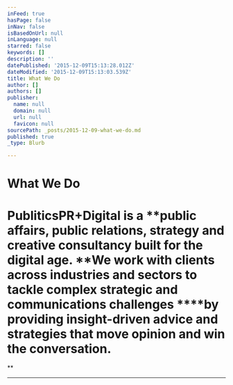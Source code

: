 ```yaml
---
inFeed: true
hasPage: false
inNav: false
isBasedOnUrl: null
inLanguage: null
starred: false
keywords: []
description: ''
datePublished: '2015-12-09T15:13:28.012Z'
dateModified: '2015-12-09T15:13:03.539Z'
title: What We Do
author: []
authors: []
publisher:
  name: null
  domain: null
  url: null
  favicon: null
sourcePath: _posts/2015-12-09-what-we-do.md
published: true
_type: Blurb

---
```

# **What We Do**

## 

# PubliticsPR+Digital is a **public affairs, public relations, strategy and creative consultancy built for the digital age.  **We work with clients across industries and sectors to tackle complex strategic and communications challenges ****by providing insight-driven advice and strategies that move opinion and win the conversation. 

**

******